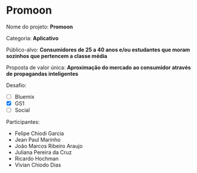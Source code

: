 # Promoon

Nome do projeto: **Promoon**

Categoria: **Aplicativo**

Público-alvo: **Consumidores de 25 a 40 anos e/ou estudantes que moram sozinhos que pertencem a classe média**

Proposta de valor única: **Aproximação do mercado ao consumidor através de propagandas inteligentes**

Desafio: 

- [ ] Bluemix
- [x] GS1
- [ ] Social

Participantes:

- Felipe Chiodi Garcia
- Jean Paul Marinho
- João Marcos Ribeiro Araujo
- Juliana Pereira da Cruz
- Ricardo Hochman
- Vivian Chiodo Dias

